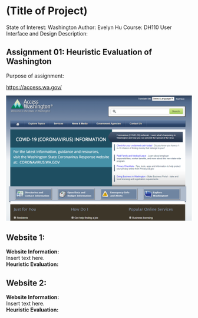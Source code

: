 # (Title of Project)
State of Interest: Washington 
Author: Evelyn Hu
Course: DH110 User Interface and Design
Description: 

## Assignment 01: Heuristic Evaluation of Washington
Purpose of assignment:

https://access.wa.gov/

![Screenshot of Washington Government Website](discoverWashingtonWebsite.PNG)

## Website 1:
**Website Information:** <br>
Insert text here.
<br>
**Heuristic Evaluation:** <br>

## Website 2:
**Website Information:** <br>
Insert text here.
<br>
**Heuristic Evaluation:** <br>
